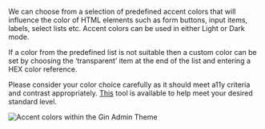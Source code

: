 We can choose from a selection of predefined accent colors that will influence the color of HTML elements such as form buttons, input items, labels, select lists etc. Accent colors can be used in either Light or Dark mode.

If a color from the predefined list is not suitable then a custom color can be set by choosing the ‘transparent’ item at the end of the list and entering a HEX color reference.

Please consider your color choice carefully as it should meet a11y criteria and contrast appropriately. [This](https://webaim.org/resources/contrastchecker/) tool is available to help meet your desired standard level.

![Accent colors within the Gin Admin Theme](https://www.drupal.org/files/accent-color-options-within-the-gin-admin-theme.png)